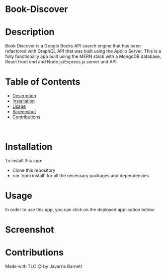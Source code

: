# Book-Discover

# Description

Book Discover is a Google Books API search engine that has been refactored with GraphQL API that was built using the Apollo Server. This is a fully functionally app built using the MERN stack with a MongoDB database, React front end and Node.js/Express.js server and API. 


# Table of Contents

  - [Description](#description)
  - [Installation](#installation)
  - [Usage](#usage)
  - [Screenshot](#screenshot)
  - [Contributions](#contributions)
  <br />
  
  
  # Installation
  
  To install this app:
  - Clone this repository
  - run 'npm install' for all the necessary packages and dependencies
  
  
  # Usage
  
  In order to use this app, you can click on the deployed application below: 
  
  # Screenshot 
  
  
  # Contributions
  Made with TLC 😊 by Javarris Barnett
